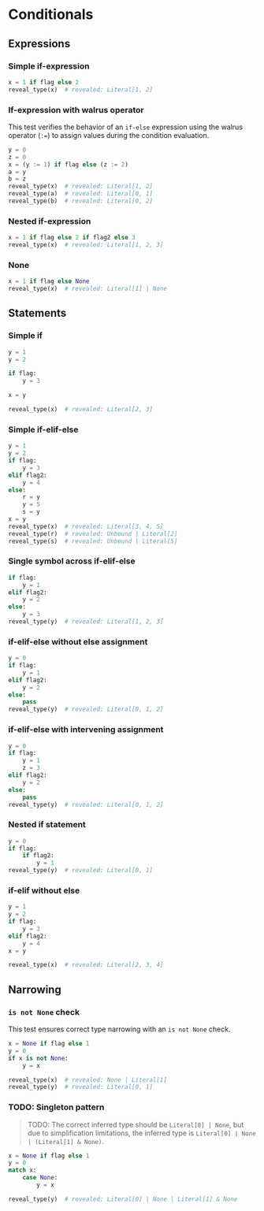 # Conditionals

## Expressions

### Simple if-expression

```py
x = 1 if flag else 2
reveal_type(x)  # revealed: Literal[1, 2]
```

### If-expression with walrus operator

This test verifies the behavior of an `if-else` expression using the walrus operator (`:=`) to assign values during the condition evaluation.

```py
y = 0
z = 0
x = (y := 1) if flag else (z := 2)
a = y
b = z
reveal_type(x)  # revealed: Literal[1, 2]
reveal_type(a)  # revealed: Literal[0, 1]
reveal_type(b)  # revealed: Literal[0, 2]
```

### Nested if-expression

```py
x = 1 if flag else 2 if flag2 else 3
reveal_type(x)  # revealed: Literal[1, 2, 3]
```

### None

```py
x = 1 if flag else None
reveal_type(x)  # revealed: Literal[1] | None
```

## Statements

### Simple if

```py
y = 1
y = 2

if flag:
    y = 3

x = y

reveal_type(x)  # revealed: Literal[2, 3]
```

### Simple if-elif-else

```py
y = 1
y = 2
if flag:
    y = 3
elif flag2:
    y = 4
else:
    r = y
    y = 5
    s = y
x = y
reveal_type(x)  # revealed: Literal[3, 4, 5]
reveal_type(r)  # revealed: Unbound | Literal[2]
reveal_type(s)  # revealed: Unbound | Literal[5]
```

### Single symbol across if-elif-else

```py
if flag:
    y = 1
elif flag2:
    y = 2
else:
    y = 3
reveal_type(y)  # revealed: Literal[1, 2, 3]
```

### if-elif-else without else assignment

```py
y = 0
if flag:
    y = 1
elif flag2:
    y = 2
else:
    pass
reveal_type(y)  # revealed: Literal[0, 1, 2]
```

### if-elif-else with intervening assignment

```py
y = 0
if flag:
    y = 1
    z = 3
elif flag2:
    y = 2
else:
    pass
reveal_type(y)  # revealed: Literal[0, 1, 2]
```

### Nested if statement

```py
y = 0
if flag:
    if flag2:
        y = 1
reveal_type(y)  # revealed: Literal[0, 1]
```

### if-elif without else

```py
y = 1
y = 2
if flag:
    y = 3
elif flag2:
    y = 4
x = y

reveal_type(x)  # revealed: Literal[2, 3, 4]
```

## Narrowing

### `is not None` check

This test ensures correct type narrowing with an `is not None` check.

```py
x = None if flag else 1
y = 0
if x is not None:
    y = x

reveal_type(x)  # revealed: None | Literal[1]
reveal_type(y)  # revealed: Literal[0, 1]
```

### TODO: Singleton pattern

> TODO: The correct inferred type should be `Literal[0] | None`, but due to simplification limitations, the inferred type is `Literal[0] | None | (Literal[1] & None)`.

```py
x = None if flag else 1
y = 0
match x:
    case None:
        y = x

reveal_type(y)  # revealed: Literal[0] | None | Literal[1] & None
```
